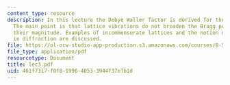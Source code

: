 ```yaml
---
content_type: resource
description: In this lecture the Debye Waller factor is derived for the Einstein model.
  The main point is that lattice vibrations do not broaden the Bragg peaks, only reduce
  their magnitude. Examples of incommensurate lattices and the notion of sidebands
  in diffraction are discussed.
file: https://ol-ocw-studio-app-production.s3.amazonaws.com/courses/8-511-theory-of-solids-i-fall-2004/461f7317f0f8199640533944f37e7b1d_lec3.pdf
file_type: application/pdf
resourcetype: Document
title: lec3.pdf
uid: 461f7317-f0f8-1996-4053-3944f37e7b1d
---
```

